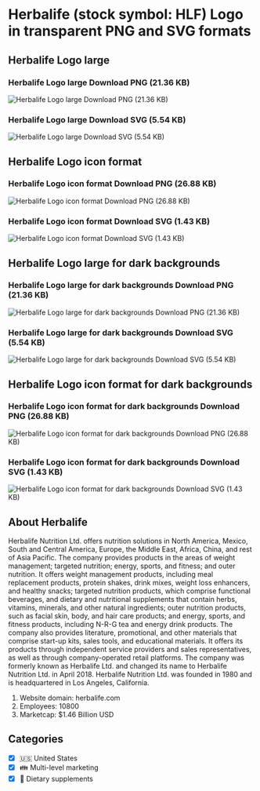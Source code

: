 # Herbalife (stock symbol: HLF) Logo in transparent PNG and SVG formats

## Herbalife Logo large

### Herbalife Logo large Download PNG (21.36 KB)

![Herbalife Logo large Download PNG (21.36 KB)](/img/orig/HLF_BIG-b675775c.png)

### Herbalife Logo large Download SVG (5.54 KB)

![Herbalife Logo large Download SVG (5.54 KB)](/img/orig/HLF_BIG-d5c8314d.svg)

## Herbalife Logo icon format

### Herbalife Logo icon format Download PNG (26.88 KB)

![Herbalife Logo icon format Download PNG (26.88 KB)](/img/orig/HLF-d27f127f.png)

### Herbalife Logo icon format Download SVG (1.43 KB)

![Herbalife Logo icon format Download SVG (1.43 KB)](/img/orig/HLF-6fde5ba3.svg)

## Herbalife Logo large for dark backgrounds

### Herbalife Logo large for dark backgrounds Download PNG (21.36 KB)

![Herbalife Logo large for dark backgrounds Download PNG (21.36 KB)](/img/orig/HLF_BIG.D-ca042149.png)

### Herbalife Logo large for dark backgrounds Download SVG (5.54 KB)

![Herbalife Logo large for dark backgrounds Download SVG (5.54 KB)](/img/orig/HLF_BIG.D-5521d672.svg)

## Herbalife Logo icon format for dark backgrounds

### Herbalife Logo icon format for dark backgrounds Download PNG (26.88 KB)

![Herbalife Logo icon format for dark backgrounds Download PNG (26.88 KB)](/img/orig/HLF.D-8dc56bc3.png)

### Herbalife Logo icon format for dark backgrounds Download SVG (1.43 KB)

![Herbalife Logo icon format for dark backgrounds Download SVG (1.43 KB)](/img/orig/HLF.D-c68dc96a.svg)

## About Herbalife

Herbalife Nutrition Ltd. offers nutrition solutions in North America, Mexico, South and Central America, Europe, the Middle East, Africa, China, and rest of Asia Pacific. The company provides products in the areas of weight management; targeted nutrition; energy, sports, and fitness; and outer nutrition. It offers weight management products, including meal replacement products, protein shakes, drink mixes, weight loss enhancers, and healthy snacks; targeted nutrition products, which comprise functional beverages, and dietary and nutritional supplements that contain herbs, vitamins, minerals, and other natural ingredients; outer nutrition products, such as facial skin, body, and hair care products; and energy, sports, and fitness products, including N-R-G tea and energy drink products. The company also provides literature, promotional, and other materials that comprise start-up kits, sales tools, and educational materials. It offers its products through independent service providers and sales representatives, as well as through company-operated retail platforms. The company was formerly known as Herbalife Ltd. and changed its name to Herbalife Nutrition Ltd. in April 2018. Herbalife Nutrition Ltd. was founded in 1980 and is headquartered in Los Angeles, California.

1. Website domain: herbalife.com
2. Employees: 10800
3. Marketcap: $1.46 Billion USD


## Categories
- [x] 🇺🇸 United States
- [x] 👪 Multi-level marketing
- [x] 🥑 Dietary supplements

